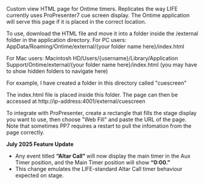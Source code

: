 Custom view HTML page for Ontime timers. Replicates the way LIFE currently uses ProPresenter7 cue screen display.
The Ontime application will serve this page if it is placed in the correct location.

To use, download the HTML file and move it into a folder inside the /external folder in the application directory.
For PC users:
AppData/Roaming/Ontime/external/{your folder name here}/index.html

For Mac users:
Macintosh HD/Users/{username}/Library/Application Support/Ontime/external/{your folder name here}/index.html (you may have to show hidden folders to navigate here) 

 For example, I have created a folder in this directory called "cuescreen" 

 The index.html file is placed inside this folder.
 The page can then be accessed at http://ip-address:4001/external/cuescreen 
 
To integrate with ProPresenter, create a rectangle that fills the stage display you want to use, then choose "Web Fill" and paste the URL of the page. Note that sometimes PP7 requires a restart to pull the infomation from the page correctly.

**July 2025 Feature Update**

- Any event titled **“Altar Call”** will now display the main timer in the Aux Timer position, and the Main Timer position will show **“0:00.”**
- This change emulates the LIFE-standard Altar Call timer behaviour expected on stage.